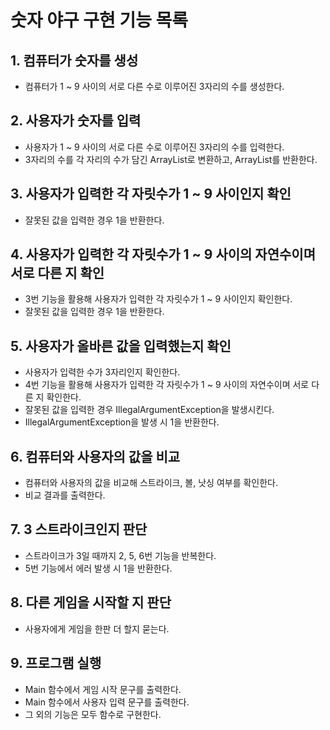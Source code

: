 # 숫자 야구 구현 기능 목록

## 1. 컴퓨터가 숫자를 생성
- 컴퓨터가 1 ~ 9 사이의 서로 다른 수로 이루어진 3자리의 수를 생성한다.

## 2. 사용자가 숫자를 입력
- 사용자가 1 ~ 9 사이의 서로 다른 수로 이루어진 3자리의 수를 입력한다.
- 3자리의 수를 각 자리의 수가 담긴 ArrayList로 변환하고, ArrayList를 반환한다.

## 3. 사용자가 입력한 각 자릿수가 1 ~ 9 사이인지 확인
- 잘못된 값을 입력한 경우 1을 반환한다.

## 4. 사용자가 입력한 각 자릿수가 1 ~ 9 사이의 자연수이며 서로 다른 지 확인
- 3번 기능을 활용해 사용자가 입력한 각 자릿수가 1 ~ 9 사이인지 확인한다.
- 잘못된 값을 입력한 경우 1을 반환한다.

## 5. 사용자가 올바른 값을 입력했는지 확인
- 사용자가 입력한 수가 3자리인지 확인한다.
- 4번 기능을 활용해 사용자가 입력한 각 자릿수가 1 ~ 9 사이의 자연수이며 서로 다른 지 확인한다.
- 잘못된 값을 입력한 경우 IllegalArgumentException을 발생시킨다.
- IllegalArgumentException을 발생 시 1을 반환한다.

## 6. 컴퓨터와 사용자의 값을 비교
- 컴퓨터와 사용자의 값을 비교해 스트라이크, 볼, 낫싱 여부를 확인한다.
- 비교 결과를 출력한다.

## 7. 3 스트라이크인지 판단
- 스트라이크가 3일 때까지 2, 5, 6번 기능을 반복한다.
- 5번 기능에서 에러 발생 시 1을 반환한다.

## 8. 다른 게임을 시작할 지 판단
- 사용자에게 게임을 한판 더 할지 묻는다.

## 9. 프로그램 실행
- Main 함수에서 게임 시작 문구를 출력한다.
- Main 함수에서 사용자 입력 문구를 출력한다.
- 그 외의 기능은 모두 함수로 구현한다.